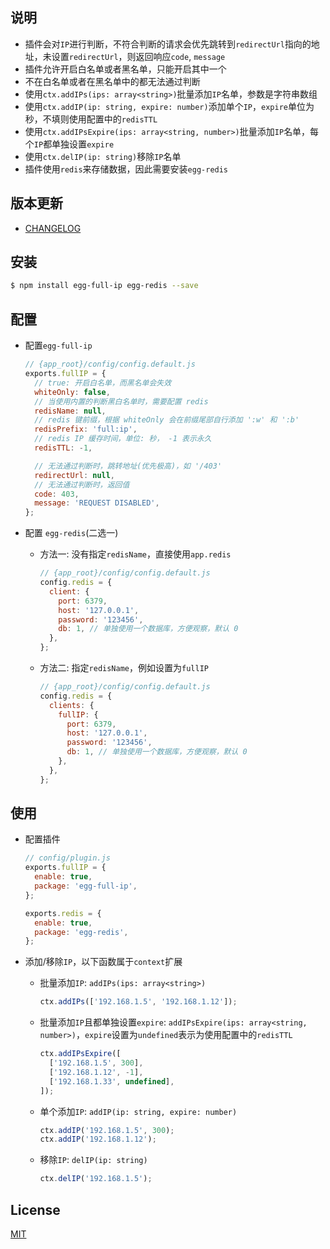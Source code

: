 ## 说明

- 插件会对`IP`进行判断，不符合判断的请求会优先跳转到`redirectUrl`指向的地址，未设置`redirectUrl`，则返回响应`code`, `message`
- 插件允许开启白名单或者黑名单，只能开启其中一个
- 不在白名单或者在黑名单中的都无法通过判断
- 使用`ctx.addIPs(ips: array<string>)`批量添加`IP`名单，参数是字符串数组
- 使用`ctx.addIP(ip: string, expire: number)`添加单个`IP`，`expire`单位为秒，不填则使用配置中的`redisTTL`
- 使用`ctx.addIPsExpire(ips: array<string, number>)`批量添加`IP`名单，每个`IP`都单独设置`expire`
- 使用`ctx.delIP(ip: string)`移除`IP`名单
- 插件使用`redis`来存储数据，因此需要安装`egg-redis`

## 版本更新

- [CHANGELOG](./CHANGELOG.md)

## 安装

```bash
$ npm install egg-full-ip egg-redis --save
```

## 配置

- 配置`egg-full-ip`

  ```js
  // {app_root}/config/config.default.js
  exports.fullIP = {
    // true: 开启白名单，而黑名单会失效
    whiteOnly: false,
    // 当使用内置的判断黑白名单时，需要配置 redis
    redisName: null,
    // redis 键前缀，根据 whiteOnly 会在前缀尾部自行添加 ':w' 和 ':b'
    redisPrefix: 'full:ip',
    // redis IP 缓存时间，单位: 秒， -1 表示永久
    redisTTL: -1,

    // 无法通过判断时，跳转地址(优先极高)，如 '/403'
    redirectUrl: null,
    // 无法通过判断时，返回值
    code: 403,
    message: 'REQUEST DISABLED',
  };
  ```

- 配置 `egg-redis`(二选一)

  - 方法一: 没有指定`redisName`，直接使用`app.redis`

    ```js
    // {app_root}/config/config.default.js
    config.redis = {
      client: {
        port: 6379,
        host: '127.0.0.1',
        password: '123456',
        db: 1, // 单独使用一个数据库，方便观察，默认 0
      },
    };
    ```

  - 方法二: 指定`redisName`，例如设置为`fullIP`

    ```js
    // {app_root}/config/config.default.js
    config.redis = {
      clients: {
        fullIP: {
          port: 6379,
          host: '127.0.0.1',
          password: '123456',
          db: 1, // 单独使用一个数据库，方便观察，默认 0
        },
      },
    };
    ```

## 使用

- 配置插件

  ```js
  // config/plugin.js
  exports.fullIP = {
    enable: true,
    package: 'egg-full-ip',
  };

  exports.redis = {
    enable: true,
    package: 'egg-redis',
  };
  ```

- 添加/移除`IP`，以下函数属于`context`扩展

  - 批量添加`IP`: `addIPs(ips: array<string>)`

    ```js
    ctx.addIPs(['192.168.1.5', '192.168.1.12']);
    ```

  - 批量添加`IP`且都单独设置`expire`: `addIPsExpire(ips: array<string, number>)`，`expire`设置为`undefined`表示为使用配置中的`redisTTL`

    ```js
    ctx.addIPsExpire([
      ['192.168.1.5', 300],
      ['192.168.1.12', -1],
      ['192.168.1.33', undefined],
    ]);
    ```

  - 单个添加`IP`: `addIP(ip: string, expire: number)`

    ```js
    ctx.addIP('192.168.1.5', 300);
    ctx.addIP('192.168.1.12');
    ```

  - 移除`IP`: `delIP(ip: string)`

    ```js
    ctx.delIP('192.168.1.5');
    ```

## License

[MIT](LICENSE)
